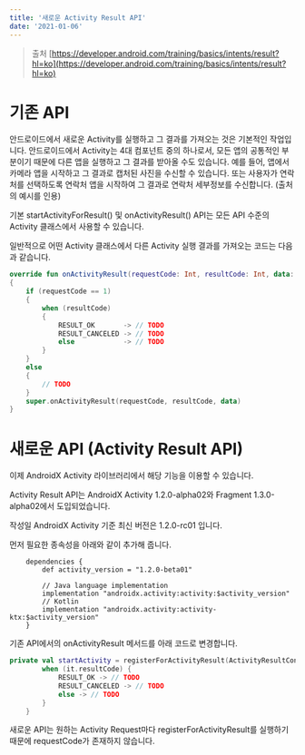 ```yaml
---
title: '새로운 Activity Result API'
date: '2021-01-06'
---
```


> 출처 [https://developer.android.com/training/basics/intents/result?hl=ko](https://developer.android.com/training/basics/intents/result?hl=ko)

# 기존 API

안드로이드에서 새로운 Activity를 실행하고 그 결과를 가져오는 것은 기본적인 작업입니다. 안드로이드에서 Activity는 4대 컴포넌트 중의 하나로서, 모든 앱의 공통적인 부분이기 때문에 다른 앱을 실행하고 그 결과를 받아올 수도 있습니다. 예를 들어, 앱에서 카메라 앱을 시작하고 그 결과로 캡처된 사진을 수신할 수 있습니다. 또는 사용자가 연락처를 선택하도록 연락처 앱을 시작하여 그 결과로 연락처 세부정보를 수신합니다. (출처의 예시를 인용)

기본 startActivityForResult() 및 onActivityResult() API는 모든 API 수준의 Activity 클래스에서 사용할 수 있습니다.

일반적으로 어떤 Activity 클래스에서 다른 Activity 실행 결과를 가져오는 코드는 다음과 같습니다.

```kt
override fun onActivityResult(requestCode: Int, resultCode: Int, data: Intent?)
{
    if (requestCode == 1)
    {
        when (resultCode)
        {
            RESULT_OK       -> // TODO
            RESULT_CANCELED -> // TODO
            else            -> // TODO
        }
    }
    else
    {
        // TODO
    }
    super.onActivityResult(requestCode, resultCode, data)
}
```

# 새로운 API (Activity Result API)

이제 AndroidX Activity 라이브러리에서 해당 기능을 이용할 수 있습니다.

Activity Result API는 AndroidX Activity 1.2.0-alpha02와 Fragment 1.3.0-alpha02에서 도입되었습니다.

작성일 AndroidX Activity 기준 최신 버전은 1.2.0-rc01 입니다.

먼저 필요한 종속성을 아래와 같이 추가해 줍니다.

```
    dependencies {
        def activity_version = "1.2.0-beta01"

        // Java language implementation
        implementation "androidx.activity:activity:$activity_version"
        // Kotlin
        implementation "androidx.activity:activity-ktx:$activity_version"
    }

```

기존 API에서의 onActivityResult 메서드를 아래 코드로 변경합니다.

```kt
private val startActivity = registerForActivityResult(ActivityResultContracts.StartActivityForResult()) {
        when (it.resultCode) {
            RESULT_OK -> // TODO
            RESULT_CANCELED -> // TODO
            else -> // TODO
        }
    }
```

새로운 API는 원하는 Activity Request마다 registerForActivityResult를 실행하기 때문에 requestCode가 존재하지 않습니다.
